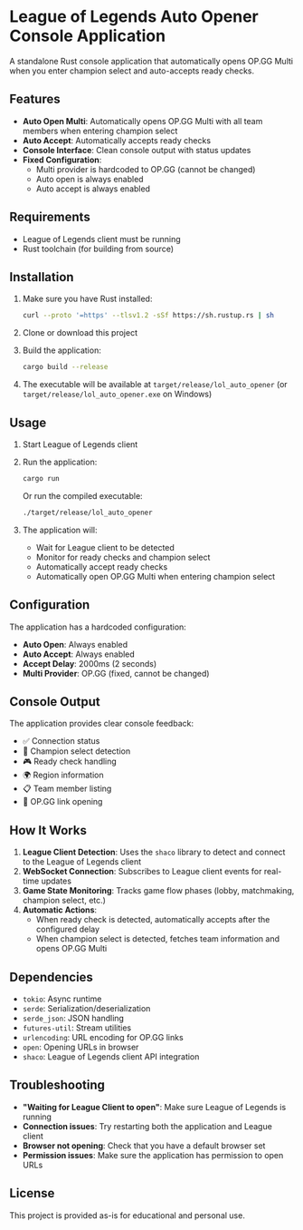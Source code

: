 # League of Legends Auto Opener Console Application

A standalone Rust console application that automatically opens OP.GG Multi when you enter champion select and auto-accepts ready checks.

## Features

- **Auto Open Multi**: Automatically opens OP.GG Multi with all team members when entering champion select
- **Auto Accept**: Automatically accepts ready checks
- **Console Interface**: Clean console output with status updates
- **Fixed Configuration**: 
  - Multi provider is hardcoded to OP.GG (cannot be changed)
  - Auto open is always enabled
  - Auto accept is always enabled

## Requirements

- League of Legends client must be running
- Rust toolchain (for building from source)

## Installation

1. Make sure you have Rust installed:
   ```bash
   curl --proto '=https' --tlsv1.2 -sSf https://sh.rustup.rs | sh
   ```

2. Clone or download this project

3. Build the application:
   ```bash
   cargo build --release
   ```

4. The executable will be available at `target/release/lol_auto_opener` (or `target/release/lol_auto_opener.exe` on Windows)

## Usage

1. Start League of Legends client
2. Run the application:
   ```bash
   cargo run
   ```
   Or run the compiled executable:
   ```bash
   ./target/release/lol_auto_opener
   ```

3. The application will:
   - Wait for League client to be detected
   - Monitor for ready checks and champion select
   - Automatically accept ready checks
   - Automatically open OP.GG Multi when entering champion select

## Configuration

The application has a hardcoded configuration:
- **Auto Open**: Always enabled
- **Auto Accept**: Always enabled  
- **Accept Delay**: 2000ms (2 seconds)
- **Multi Provider**: OP.GG (fixed, cannot be changed)

## Console Output

The application provides clear console feedback:
- ✅ Connection status
- 🎯 Champion select detection
- 🎮 Ready check handling
- 🌍 Region information
- 📋 Team member listing
- 🔗 OP.GG link opening

## How It Works

1. **League Client Detection**: Uses the `shaco` library to detect and connect to the League of Legends client
2. **WebSocket Connection**: Subscribes to League client events for real-time updates
3. **Game State Monitoring**: Tracks game flow phases (lobby, matchmaking, champion select, etc.)
4. **Automatic Actions**: 
   - When ready check is detected, automatically accepts after the configured delay
   - When champion select is detected, fetches team information and opens OP.GG Multi

## Dependencies

- `tokio`: Async runtime
- `serde`: Serialization/deserialization
- `serde_json`: JSON handling
- `futures-util`: Stream utilities
- `urlencoding`: URL encoding for OP.GG links
- `open`: Opening URLs in browser
- `shaco`: League of Legends client API integration

## Troubleshooting

- **"Waiting for League Client to open"**: Make sure League of Legends is running
- **Connection issues**: Try restarting both the application and League client
- **Browser not opening**: Check that you have a default browser set
- **Permission issues**: Make sure the application has permission to open URLs

## License

This project is provided as-is for educational and personal use.